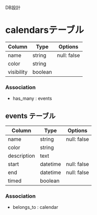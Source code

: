  DB設計
 #  calendarsテーブル
| Column              | Type       | Options                   |
| ------------------- | ---------- | --------------------------|
| name                | string     | null: false               |
| color               | string     |                           |
| visibility          | boolean    |                           |

### Association
- has_many : events

## events テーブル
| Column          | Type       | Options                        |
| --------------- | ---------- | ------------------------------ |
| name            | string     | null: false                    |
| color           | string     |                                |
| description     | text       |                                |
| start           | datetime   | null: false                    |
| end             | datetime   | null: false                    |
| timed           | boolean    |                                |

### Association
- belongs_to : calendar



